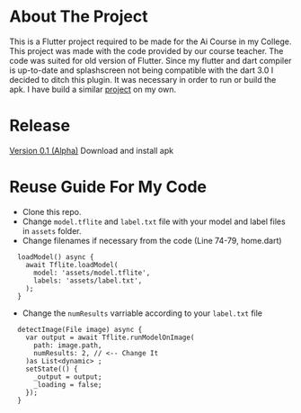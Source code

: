 # About The Project
 This is a Flutter project required to be made for the Ai Course in my College. This project was made with the code provided by our course teacher. The code was suited for old version of Flutter. Since my flutter and dart compiler is up-to-date and splashscreen not being compatible with the dart 3.0 I decided to ditch this plugin. It was necessary in order to run or build the apk. I have build a similar [project](https://github.com/Zimmer550i/peach_leaf_detection_app) on my own.
 
# Release
 [Version 0.1 (Alpha)](https://github.com/Zimmer550i/ai_project/releases/tag/v0.1-alpha)
 Download and install apk
 
# Reuse Guide For My Code
 - Clone this repo.
 - Change `model.tflite` and `label.txt` file with your model and label files in `assets` folder.
 - Change filenames if necessary from the code (Line 74-79, home.dart)
```
  loadModel() async {
    await Tflite.loadModel(
      model: 'assets/model.tflite',
      labels: 'assets/label.txt',
    );
  }
```
 - Change the `numResults` varriable according to your `label.txt` file
```
  detectImage(File image) async {
    var output = await Tflite.runModelOnImage(
      path: image.path,
      numResults: 2, // <-- Change It
    )as List<dynamic> ;
    setState(() {
      _output = output;
      _loading = false;
    });
  }
```
